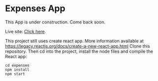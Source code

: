# Expenses App

This App is under construction.
Come back soon.

Live site: [Click here](https://...).

This project still uses create react app. More information available at https://legacy.reactjs.org/docs/create-a-new-react-app.html
Clone this repository. Then cd into the project, install the node files and compile the React app:
```pws
cd expenses
npm install 
npm start
```


